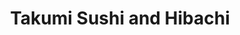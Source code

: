 ---
layout: place
title: Takumi Sushi and Hibachi
permalink: /indiana/zionsville/takumi-sushi-and-hibachi.html
stateAbbr: IN
stateName: Indiana
cityName: Zionsville
seo:
  type: restaurant
  links: http://takumisushihibachi.com/
place_id: ChIJM1C44iNTE4gRHZDKwKQAiQE
photos:
  - name: >-
      places/ChIJM1C44iNTE4gRHZDKwKQAiQE/photos/AeeoHcIDRyi3UZ0Ucxmn_9jPNmtSyD06MBSsjLJHJ-mcgJ8ByV_ynpVrhOMcspy4BSlNbYbP50Ru2DXYWwsOn_MM7H2dkwG2RgGvJADM0Nj2L926AEYeqrqYOFyAM3hYJhsg4NoWVTJpPK9YM_UUKeOF4JoG7qKLqpxFxti2MQqOnyRG8w7qayO626VqB7fwLP-9ShPegkKygdSFqLqClHncmMAFH0SJbrRAFztS0Tve0tREhoRd8U1W9HJheuof2JuUne6c4GMFUBuiuLX5xK8qVKJ5aE6AjBrl5u3UViulV6HThviTi4HOz9I-pViAZ4gkL8RoweLsnNp0kblAbTG0IIWTZKxar01a5SxJzpT8bseLQ2cYHBTEu9V2kVr6sekqpBp-ecRkP50Ghw5e6uKa5w-P6buh5a_A-MSsmZp5uDY
    widthPx: 4103
    heightPx: 4800
    authorAttributions:
      - displayName: Bryan Stumpf
        uri: https://maps.google.com/maps/contrib/105472098516962080837
        photoUri: >-
          https://lh3.googleusercontent.com/a-/ALV-UjUcwJEMfN1hlYoCzyI4Ui1itI3au-gFEawqATEGTvtA8hWV8PeQzg=s100-p-k-no-mo
    flagContentUri: >-
      https://www.google.com/local/imagery/report/?cb_client=maps_api_places.places_api&image_key=!1e10!2sCIHM0ogKEICAgIDB-vOTDg&hl=en-US
    googleMapsUri: >-
      https://www.google.com/maps/place//data=!3m4!1e2!3m2!1sCIHM0ogKEICAgIDB-vOTDg!2e10!4m2!3m1!1s0x88135323e2b85033:0x18900a4c0ca901d
  - name: >-
      places/ChIJM1C44iNTE4gRHZDKwKQAiQE/photos/AeeoHcKklwOgZdQtXun6RBMXdaOfRb0ihwcLZbjPSqTaujTrdofPwOFEf8CKXBvL8tyiuBNuefZ6alKSptyDBQgrOyly9vcVpIeYMwUHjI2mWJl0vRw9bFMid4Blbr4aqMHx7RRcLIjg8PVQMFo6jaVS1x5fuFkUxYadieeUfjjEgz2qRnJ3Gm2SkKU48-hn4kh11ibSly-kVG7OCLxvmCsYE88CwWxQcQ1j7NCHQJMNm6pqz5Jrfgpjcd2-e29tJLiJOtPDKnQS7bjtaq1F1vIiMbkIPTXo-HNd2hb5HhPlI0uKyA
    widthPx: 828
    heightPx: 764
    authorAttributions:
      - displayName: Takumi Sushi and Hibachi
        uri: https://maps.google.com/maps/contrib/101279226764501845633
        photoUri: >-
          https://lh3.googleusercontent.com/a-/ALV-UjVdJ85JhDAcOELfFw6jqlc5EmwswVoJJOTnCypjjeiNbFJhsuc=s100-p-k-no-mo
    flagContentUri: >-
      https://www.google.com/local/imagery/report/?cb_client=maps_api_places.places_api&image_key=!1e10!2sAF1QipN17qr6T-UKCVPIQUDCdzvixuF7u_9vQ-BDt9kR&hl=en-US
    googleMapsUri: >-
      https://www.google.com/maps/place//data=!3m4!1e2!3m2!1sAF1QipN17qr6T-UKCVPIQUDCdzvixuF7u_9vQ-BDt9kR!2e10!4m2!3m1!1s0x88135323e2b85033:0x18900a4c0ca901d
  - name: >-
      places/ChIJM1C44iNTE4gRHZDKwKQAiQE/photos/AeeoHcJnR4AkakDWmjunwqVibYQnRZ0iOdWsQZEu0GPdIuYJzoCidKJrIXMqIGu87RGmz4D0_Gk-sgDIUhnWMyff5TbZ1pJ1_1yAgOb85KsbJE7xrhYJeuICBvGEEEPKlleU1dETcXefhtk7yxbtRWFtk0--bEgljjY-3cQfqKqV3UCMDnfWTlP630MH0tFC9MbdppUvkcZ-61wN1Aow769V9dNESyZ2mzU1EgJ5s-gE3Ca1UHE8R0RYtd2s6s1Pm-2-Zwh8szordX4WKK9IFaiiNAFzivfDDyCCLH9nOtO6rArdug
    widthPx: 1536
    heightPx: 2048
    authorAttributions:
      - displayName: Takumi Sushi and Hibachi
        uri: https://maps.google.com/maps/contrib/101279226764501845633
        photoUri: >-
          https://lh3.googleusercontent.com/a-/ALV-UjVdJ85JhDAcOELfFw6jqlc5EmwswVoJJOTnCypjjeiNbFJhsuc=s100-p-k-no-mo
    flagContentUri: >-
      https://www.google.com/local/imagery/report/?cb_client=maps_api_places.places_api&image_key=!1e10!2sAF1QipOQKbJNYygXeq-Jt1WEU2aLhbcg1XvjdPBrF3Kt&hl=en-US
    googleMapsUri: >-
      https://www.google.com/maps/place//data=!3m4!1e2!3m2!1sAF1QipOQKbJNYygXeq-Jt1WEU2aLhbcg1XvjdPBrF3Kt!2e10!4m2!3m1!1s0x88135323e2b85033:0x18900a4c0ca901d
  - name: >-
      places/ChIJM1C44iNTE4gRHZDKwKQAiQE/photos/AeeoHcI9ntZxVge_OG4fxUcEE3ni3b2uu0V6_wzdX1aGACOCfx4jdbOON_j2L6grUgYmWnwbqvIlRgTSwEmFcRO61_xivvZjYsLnU8q2LTNQQMrppketSh99o8xSZeLck2XpgZ7Z698OcjD9ukjQTBDqvf7mHZgwLCcM7P5Z4kU9yfihe8CFqSP584YYThrzucn5ikEBaxNyC3OTsfYGaPE0tLdsZDS7DiqQZMwsv-tHz4Ct32xjpslrew9BFXGQO-nGoyJ2eIZ7oVPN8pVX90ebIxe_pUoRPc57PjHrGo8GsKT1NQ
    widthPx: 1536
    heightPx: 2048
    authorAttributions:
      - displayName: Takumi Sushi and Hibachi
        uri: https://maps.google.com/maps/contrib/101279226764501845633
        photoUri: >-
          https://lh3.googleusercontent.com/a-/ALV-UjVdJ85JhDAcOELfFw6jqlc5EmwswVoJJOTnCypjjeiNbFJhsuc=s100-p-k-no-mo
    flagContentUri: >-
      https://www.google.com/local/imagery/report/?cb_client=maps_api_places.places_api&image_key=!1e10!2sAF1QipM_rdb9FLk54i-b2I8_Af5MEcqGHzJi3L7_7Eac&hl=en-US
    googleMapsUri: >-
      https://www.google.com/maps/place//data=!3m4!1e2!3m2!1sAF1QipM_rdb9FLk54i-b2I8_Af5MEcqGHzJi3L7_7Eac!2e10!4m2!3m1!1s0x88135323e2b85033:0x18900a4c0ca901d
  - name: >-
      places/ChIJM1C44iNTE4gRHZDKwKQAiQE/photos/AeeoHcI-4VqMhbi0c2Rd_ht2bncvsHAkNfsZTgpovWIcyrgT_ORkWvz2PLZVtZMpv1izSFsKhOcHoRkeIXtkGrT8_nazFW3yxJ79ahptyDmG0Y0e10hp6NRID_jYPwOejmI6hyZD16V2QqguFhJIO2ip7CQu44B0J-BKlcHTxJK4UKotXXNJ7YSeqJ73Me0hreUDMunweidLSBJj7yUucV1v4D_Xo7NSJ5RbFFwn6TLb5NL5i-Fp23NJktOP3KAIUuhHpegj-fE2JkvvKWZ46jj6k01KKw27J8EL96_SLMpZbUcdxw
    widthPx: 960
    heightPx: 954
    authorAttributions:
      - displayName: Takumi Sushi and Hibachi
        uri: https://maps.google.com/maps/contrib/101279226764501845633
        photoUri: >-
          https://lh3.googleusercontent.com/a-/ALV-UjVdJ85JhDAcOELfFw6jqlc5EmwswVoJJOTnCypjjeiNbFJhsuc=s100-p-k-no-mo
    flagContentUri: >-
      https://www.google.com/local/imagery/report/?cb_client=maps_api_places.places_api&image_key=!1e10!2sAF1QipMMrlw6jlEIV98ufZoy0ObdTyb7J1vkJ1PNgxak&hl=en-US
    googleMapsUri: >-
      https://www.google.com/maps/place//data=!3m4!1e2!3m2!1sAF1QipMMrlw6jlEIV98ufZoy0ObdTyb7J1vkJ1PNgxak!2e10!4m2!3m1!1s0x88135323e2b85033:0x18900a4c0ca901d
  - name: >-
      places/ChIJM1C44iNTE4gRHZDKwKQAiQE/photos/AeeoHcKxjyU0md6nUOGv7cQ_Hoiot13HFc6gRQCegwYyXYQLvUOZDTVIieYCgZT5P3-kMRCxduYdVX9bmWnYthSspE39pwZrsSyYHLXXv-EmfymBewTRbbR3OOxgxaZq38RLbIbINF9nmUPQX-Qu9UlxsGcGxUdtc9nKKORuPHF9AlnPP7vCRlIlBGl_O3K4TqZwo-CqfvrZfG2NrNcPoJNTtmp10XClOcLQJb0va75pSss_RJaxf0d-1lsQf4VGZ0-GDuTBSWzNBzOjm1aqCjTQ68JEEOAXNIp5gxkD07Taj2WAcQ
    widthPx: 1707
    heightPx: 1280
    authorAttributions:
      - displayName: Takumi Sushi and Hibachi
        uri: https://maps.google.com/maps/contrib/101279226764501845633
        photoUri: >-
          https://lh3.googleusercontent.com/a-/ALV-UjVdJ85JhDAcOELfFw6jqlc5EmwswVoJJOTnCypjjeiNbFJhsuc=s100-p-k-no-mo
    flagContentUri: >-
      https://www.google.com/local/imagery/report/?cb_client=maps_api_places.places_api&image_key=!1e10!2sAF1QipMqWlCuSBxq_PBCH7JRAILEM9eh0_ytAwT_E2px&hl=en-US
    googleMapsUri: >-
      https://www.google.com/maps/place//data=!3m4!1e2!3m2!1sAF1QipMqWlCuSBxq_PBCH7JRAILEM9eh0_ytAwT_E2px!2e10!4m2!3m1!1s0x88135323e2b85033:0x18900a4c0ca901d
  - name: >-
      places/ChIJM1C44iNTE4gRHZDKwKQAiQE/photos/AeeoHcJ0Yl8so4V3Hn1rZOXzxsYj6ItuVI4O49iJsLrXjVpSd-6lVUcXvayFe3DPnZJD-aGw1ZjGzTCLOuXRc9GB985sKpzF9YKydwH-tPsXdF5kwCIlYFhETDSI19c3g0eLAQGg4NSfaxot52C2sZgn2iIlZQ8CuzzkueQ_KRv0LBjrim2kdpY4r0CiRSAFj4beRPaLsbGjvxEkbf9U0rVNc9dUsjnOjfaSHjsTYPy_qRqf9yrtHBqSl7VpWc2aEVqeUw8TsL-qVupURZp_Ls8MmRgWz_40Cn7EDDtOi9WqSbtsp97a7pPlIp7Lp9BYaa83x9SVif_u_LJ-JKLz4AafrDWod3qaWiNPzPj6quaqWsANIDAZ5_yyeMzDKsCR566XsES9Gd-zdX7UBnwWnhw8WeC0QjshQq5NGvtvsGqR--zQBw
    widthPx: 720
    heightPx: 960
    authorAttributions:
      - displayName: lanjuan huang
        uri: https://maps.google.com/maps/contrib/105260023916779476533
        photoUri: >-
          https://lh3.googleusercontent.com/a/ACg8ocJw85IbYUUDnlhz_D3mPhfvRP5y5nLgzF4NncA7vtXPL4vrCA=s100-p-k-no-mo
    flagContentUri: >-
      https://www.google.com/local/imagery/report/?cb_client=maps_api_places.places_api&image_key=!1e10!2sCIHM0ogKEICAgICq8MfjCw&hl=en-US
    googleMapsUri: >-
      https://www.google.com/maps/place//data=!3m4!1e2!3m2!1sCIHM0ogKEICAgICq8MfjCw!2e10!4m2!3m1!1s0x88135323e2b85033:0x18900a4c0ca901d
  - name: >-
      places/ChIJM1C44iNTE4gRHZDKwKQAiQE/photos/AeeoHcJ_GuEmUfn2VDhcO6H0dfsoRbrotrxuRJVUgSg3JSCJkhLimaZ8ervD2Kg9WXFHyXjSs2V8SNPES1AGozKV-x0L-tEFW-RzZlSeXeDBmTMhGOif2MCaMrrm9fbzZfQWj1jSNc9kubkLwJ3w0RhgkcpWG469ZjeSaCQw1m4PG3CPHHIGQcbiR1bk8pgDmCZ8TTsJzf52zuBWUISmZbCJd_2ORjeQCIpxjg3PLfgmtLDQpHV3BXgTaxYXx4z-PKzYmfTj1XCGCQL45OWIsrSHJWRRDvzIqoPpPxwDqFFXOcc7VQ
    widthPx: 3024
    heightPx: 4032
    authorAttributions:
      - displayName: Takumi Sushi and Hibachi
        uri: https://maps.google.com/maps/contrib/101279226764501845633
        photoUri: >-
          https://lh3.googleusercontent.com/a-/ALV-UjVdJ85JhDAcOELfFw6jqlc5EmwswVoJJOTnCypjjeiNbFJhsuc=s100-p-k-no-mo
    flagContentUri: >-
      https://www.google.com/local/imagery/report/?cb_client=maps_api_places.places_api&image_key=!1e10!2sAF1QipPPQrdAmJDkD53rqZP-UQo8dJvh-hak3scKu7qS&hl=en-US
    googleMapsUri: >-
      https://www.google.com/maps/place//data=!3m4!1e2!3m2!1sAF1QipPPQrdAmJDkD53rqZP-UQo8dJvh-hak3scKu7qS!2e10!4m2!3m1!1s0x88135323e2b85033:0x18900a4c0ca901d
  - name: >-
      places/ChIJM1C44iNTE4gRHZDKwKQAiQE/photos/AeeoHcKjeh4Jol6HcOF74SJJ2lHyacmt5Fv10DeeTdae2nP4o10NthfihrXJZYfvKf-qhkqC3idWYaEQ81c6AjQ9gE-w3VQemfLPeDoR2Qe4N5ak4aUuVXeGHQkMmLJRt4xgpPW2d07YILh18J76BdZIJd1tG6ufXnmkHkCE-xS6Ajmb3zePMXAakllA6Fst_zG2gv_6wlgns6TBeKGDZdEF9tlqjdVX3YbotfgJLBHQXST5vGjVqqpBMHY4hdyOolZs1HepgavQ5hUXV2jLTbP6N0n1mE8g1gwGYvbjOlwBGorGBg
    widthPx: 3024
    heightPx: 4032
    authorAttributions:
      - displayName: Takumi Sushi and Hibachi
        uri: https://maps.google.com/maps/contrib/101279226764501845633
        photoUri: >-
          https://lh3.googleusercontent.com/a-/ALV-UjVdJ85JhDAcOELfFw6jqlc5EmwswVoJJOTnCypjjeiNbFJhsuc=s100-p-k-no-mo
    flagContentUri: >-
      https://www.google.com/local/imagery/report/?cb_client=maps_api_places.places_api&image_key=!1e10!2sAF1QipPkRcybC7Qkl6b3Cf7s11Y3WCP1dN26ivOPMPnl&hl=en-US
    googleMapsUri: >-
      https://www.google.com/maps/place//data=!3m4!1e2!3m2!1sAF1QipPkRcybC7Qkl6b3Cf7s11Y3WCP1dN26ivOPMPnl!2e10!4m2!3m1!1s0x88135323e2b85033:0x18900a4c0ca901d
  - name: >-
      places/ChIJM1C44iNTE4gRHZDKwKQAiQE/photos/AeeoHcLz9sV6katIVJuShtCG40JilfqCr3nFQF5W0g22e9lexOMVncyKgwL72rLduJRdv8O5A4FIRMqDmO3vO5u1b82nlEGy5olwWbhtoBUb9SvTpPOLSMs-MwDc2PfsoNRDOIquxggkE4Gr68_LkXlBKbpghha_tvQF1KHHZWZsFw3piWItVfKNMTb1Z4900tBmQ1Wdtuok_luPm5BWWkjJoKo0beczXynnaiQnTZeiUamUPQgR-OA2lUlITggzg8_sfIcRmxIVkNO27qxJLmDUiVrSEZTGNhP0DPYQcKov7UsDZw
    widthPx: 3024
    heightPx: 3780
    authorAttributions:
      - displayName: Takumi Sushi and Hibachi
        uri: https://maps.google.com/maps/contrib/101279226764501845633
        photoUri: >-
          https://lh3.googleusercontent.com/a-/ALV-UjVdJ85JhDAcOELfFw6jqlc5EmwswVoJJOTnCypjjeiNbFJhsuc=s100-p-k-no-mo
    flagContentUri: >-
      https://www.google.com/local/imagery/report/?cb_client=maps_api_places.places_api&image_key=!1e10!2sAF1QipPmDhtS3myEXaq_KC7F1g16D26HTeaYhP6mVQOI&hl=en-US
    googleMapsUri: >-
      https://www.google.com/maps/place//data=!3m4!1e2!3m2!1sAF1QipPmDhtS3myEXaq_KC7F1g16D26HTeaYhP6mVQOI!2e10!4m2!3m1!1s0x88135323e2b85033:0x18900a4c0ca901d
address: 6708 Whitestown Pkwy, Zionsville, IN 46077, USA
street: 6708 Whitestown Pkwy
city: Zionsville
state: IN
zip: '46077'
country: USA
neighborhood: null
latitude: '39.949829'
longitude: '-86.341759'
accessibility_options:
  wheelchairAccessibleParking: true
  wheelchairAccessibleEntrance: true
  wheelchairAccessibleRestroom: true
  wheelchairAccessibleSeating: true
business_status: OPERATIONAL
name: Takumi Sushi and Hibachi
google_maps_links:
  directionsUri: >-
    https://www.google.com/maps/dir//''/data=!4m7!4m6!1m1!4e2!1m2!1m1!1s0x88135323e2b85033:0x18900a4c0ca901d!3e0
  placeUri: https://maps.google.com/?cid=110620373456424989
  writeAReviewUri: >-
    https://www.google.com/maps/place//data=!4m3!3m2!1s0x88135323e2b85033:0x18900a4c0ca901d!12e1
  reviewsUri: >-
    https://www.google.com/maps/place//data=!4m4!3m3!1s0x88135323e2b85033:0x18900a4c0ca901d!9m1!1b1
  photosUri: >-
    https://www.google.com/maps/place//data=!4m3!3m2!1s0x88135323e2b85033:0x18900a4c0ca901d!10e5
primary_type: Restaurant
opening_hours:
  regular: null
  current: null
secondary_opening_hours:
  regular:
    weekdayDescriptions: null
    type: null
  current:
    weekdayDescriptions: null
    type: null
phone: (317) 769-0776
price_level: PRICE_LEVEL_MODERATE
price_range: $10 &ndash; $20
rating: '4.6'
rating_count: 0
website: http://takumisushihibachi.com/
description: >-
  Discover Takumi Sushi and Hibachi in Zionsville, IN$$$In Zionsville, IN,
  Takumi Sushi and Hibachi stands out as a welcoming spot for fresh Japanese
  cuisine, featuring an array of sushi rolls, sashimi, and flavorful hibachi
  options in a cozy, family-friendly setting. This sushi restaurant near you
  emphasizes accessibility with wheelchair-friendly features like parking and
  seating, making it easy for everyone to enjoy a relaxed meal. Patrons can
  savor high-quality dishes that highlight traditional flavors, served in a
  clean and inviting atmosphere perfect for casual dining or takeout. Whether
  you're exploring top-rated sushi places in the area, this venue combines
  affordability with a comfortable vibe, ideal for those seeking authentic
  Japanese tastes close to home.
generative_summary: >-
  Discover Takumi Sushi and Hibachi in Zionsville, IN$$$In Zionsville, IN,
  Takumi Sushi and Hibachi stands out as a welcoming spot for fresh Japanese
  cuisine, featuring an array of sushi rolls, sashimi, and flavorful hibachi
  options in a cozy, family-friendly setting. This sushi restaurant near you
  emphasizes accessibility with wheelchair-friendly features like parking and
  seating, making it easy for everyone to enjoy a relaxed meal. Patrons can
  savor high-quality dishes that highlight traditional flavors, served in a
  clean and inviting atmosphere perfect for casual dining or takeout. Whether
  you're exploring top-rated sushi places in the area, this venue combines
  affordability with a comfortable vibe, ideal for those seeking authentic
  Japanese tastes close to home.
generative_disclosure: Summarized by AI using the Grok-3-Mini model.
reviews:
  - name: >-
      places/ChIJM1C44iNTE4gRHZDKwKQAiQE/reviews/ChdDSUhNMG9nS0VJQ0FnSUNfMWVuQS13RRAB
    relativePublishTimeDescription: 2 months ago
    rating: 3
    text:
      text: >-
        So I got the steam dumplings & 2 deep fried rolls. The Indy colts &
        crunchy 2n1 roll.

        Were they both are good. I found the sauce to be over powering the
        rolls.

        I would cut back on the sauce a little bit & I think this would be a
        great dish.

        I’ll be back again but next time Ramen.
      languageCode: en
    originalText:
      text: >-
        So I got the steam dumplings & 2 deep fried rolls. The Indy colts &
        crunchy 2n1 roll.

        Were they both are good. I found the sauce to be over powering the
        rolls.

        I would cut back on the sauce a little bit & I think this would be a
        great dish.

        I’ll be back again but next time Ramen.
      languageCode: en
    authorAttribution:
      displayName: Lita Wolf
      uri: https://www.google.com/maps/contrib/104784902326168666983/reviews
      photoUri: >-
        https://lh3.googleusercontent.com/a-/ALV-UjUwVXs780ADKHTfSrcaypoXEJGKYcuwcDxvzu1F29R8apugisi0=s128-c0x00000000-cc-rp-mo-ba3
    publishTime: '2025-01-17T21:58:35.184939Z'
    flagContentUri: >-
      https://www.google.com/local/review/rap/report?postId=ChdDSUhNMG9nS0VJQ0FnSUNfMWVuQS13RRAB&d=17924085&t=1
    googleMapsUri: >-
      https://www.google.com/maps/reviews/data=!4m6!14m5!1m4!2m3!1sChdDSUhNMG9nS0VJQ0FnSUNfMWVuQS13RRAB!2m1!1s0x88135323e2b85033:0x18900a4c0ca901d
  - name: >-
      places/ChIJM1C44iNTE4gRHZDKwKQAiQE/reviews/ChZDSUhNMG9nS0VJQ0FnTUNJa195TlRBEAE
    relativePublishTimeDescription: a week ago
    rating: 4
    text:
      text: |-
        It was good.
        The teriyaki chicken tasted odd and had an unusual texture.
        The tempura was good. There was sweet potato, which is my favorite.
        The table was sticky, and the restaurant had just opened.
      languageCode: en
    originalText:
      text: |-
        It was good.
        The teriyaki chicken tasted odd and had an unusual texture.
        The tempura was good. There was sweet potato, which is my favorite.
        The table was sticky, and the restaurant had just opened.
      languageCode: en
    authorAttribution:
      displayName: Java Junkie
      uri: https://www.google.com/maps/contrib/110105730853890528669/reviews
      photoUri: >-
        https://lh3.googleusercontent.com/a/ACg8ocIfTCiqTgwSKMJzHC0B0ESCf6XRizpS5RH_pZyhyFw31JVIrw=s128-c0x00000000-cc-rp-mo-ba3
    publishTime: '2025-04-04T11:43:46.877762Z'
    flagContentUri: >-
      https://www.google.com/local/review/rap/report?postId=ChZDSUhNMG9nS0VJQ0FnTUNJa195TlRBEAE&d=17924085&t=1
    googleMapsUri: >-
      https://www.google.com/maps/reviews/data=!4m6!14m5!1m4!2m3!1sChZDSUhNMG9nS0VJQ0FnTUNJa195TlRBEAE!2m1!1s0x88135323e2b85033:0x18900a4c0ca901d
  - name: >-
      places/ChIJM1C44iNTE4gRHZDKwKQAiQE/reviews/ChdDSUhNMG9nS0VJQ0FnSUNoNE1mYmh3RRAB
    relativePublishTimeDescription: 2 years ago
    rating: 5
    text:
      text: >-
        Where to begin... the workers when I went were so friendly and treated
        us  so nicely.  The sushi we got was phenomenal.   I've been all over
        North America, and this is the top 3 places I've been to.  Just a little
        hole in the wall place, but everything was fresh and prepared well.  I
        will make it a goal any time I am in Indianapolis to stop here.  Try the
        sushi burrito... fabulous!
      languageCode: en
    originalText:
      text: >-
        Where to begin... the workers when I went were so friendly and treated
        us  so nicely.  The sushi we got was phenomenal.   I've been all over
        North America, and this is the top 3 places I've been to.  Just a little
        hole in the wall place, but everything was fresh and prepared well.  I
        will make it a goal any time I am in Indianapolis to stop here.  Try the
        sushi burrito... fabulous!
      languageCode: en
    authorAttribution:
      displayName: pyrojodge won
      uri: https://www.google.com/maps/contrib/107250019092508046653/reviews
      photoUri: >-
        https://lh3.googleusercontent.com/a-/ALV-UjVfL14pbQRq8PeLGeyB7MsPe_hBHCsc31NgK8jkrgsyltK9O6M=s128-c0x00000000-cc-rp-mo-ba4
    publishTime: '2023-02-02T19:59:40.504119Z'
    flagContentUri: >-
      https://www.google.com/local/review/rap/report?postId=ChdDSUhNMG9nS0VJQ0FnSUNoNE1mYmh3RRAB&d=17924085&t=1
    googleMapsUri: >-
      https://www.google.com/maps/reviews/data=!4m6!14m5!1m4!2m3!1sChdDSUhNMG9nS0VJQ0FnSUNoNE1mYmh3RRAB!2m1!1s0x88135323e2b85033:0x18900a4c0ca901d
  - name: >-
      places/ChIJM1C44iNTE4gRHZDKwKQAiQE/reviews/ChZDSUhNMG9nS0VJQ0FnSUR1MDdQSEdnEAE
    relativePublishTimeDescription: 2 years ago
    rating: 5
    text:
      text: >-
        Best sushi in Zionsville. Was stopping through on the way to Lafayette
        and found this place off the highway. Excellent pricing for good sushi
        and fast casual interior. They seem to be geared toward takeout
        customers but their dining area is simple, clean, and nice enough if you
        prefer to eat there.
      languageCode: en
    originalText:
      text: >-
        Best sushi in Zionsville. Was stopping through on the way to Lafayette
        and found this place off the highway. Excellent pricing for good sushi
        and fast casual interior. They seem to be geared toward takeout
        customers but their dining area is simple, clean, and nice enough if you
        prefer to eat there.
      languageCode: en
    authorAttribution:
      displayName: Mark Easley
      uri: https://www.google.com/maps/contrib/114309656752448285921/reviews
      photoUri: >-
        https://lh3.googleusercontent.com/a-/ALV-UjX3Fplgd8EKhZTkBJ-AvinwYcqcMmucYWcdSV47vKkQ9Qql1Pmd=s128-c0x00000000-cc-rp-mo-ba5
    publishTime: '2022-08-28T23:47:02.073149Z'
    flagContentUri: >-
      https://www.google.com/local/review/rap/report?postId=ChZDSUhNMG9nS0VJQ0FnSUR1MDdQSEdnEAE&d=17924085&t=1
    googleMapsUri: >-
      https://www.google.com/maps/reviews/data=!4m6!14m5!1m4!2m3!1sChZDSUhNMG9nS0VJQ0FnSUR1MDdQSEdnEAE!2m1!1s0x88135323e2b85033:0x18900a4c0ca901d
  - name: >-
      places/ChIJM1C44iNTE4gRHZDKwKQAiQE/reviews/ChZDSUhNMG9nS0VJQ0FnTUN3bDVpelhREAE
    relativePublishTimeDescription: 3 weeks ago
    rating: 5
    text:
      text: Amazing food! One of the best hibachis I’ve ever had
      languageCode: en
    originalText:
      text: Amazing food! One of the best hibachis I’ve ever had
      languageCode: en
    authorAttribution:
      displayName: Tony Siryk
      uri: https://www.google.com/maps/contrib/109943917340125780162/reviews
      photoUri: >-
        https://lh3.googleusercontent.com/a-/ALV-UjUtMa4-fS2THgS_j1RlHMq5slp65sg2OP8_6Ckm_yTYtbfiucg9rA=s128-c0x00000000-cc-rp-mo-ba2
    publishTime: '2025-03-21T19:01:56.161009Z'
    flagContentUri: >-
      https://www.google.com/local/review/rap/report?postId=ChZDSUhNMG9nS0VJQ0FnTUN3bDVpelhREAE&d=17924085&t=1
    googleMapsUri: >-
      https://www.google.com/maps/reviews/data=!4m6!14m5!1m4!2m3!1sChZDSUhNMG9nS0VJQ0FnTUN3bDVpelhREAE!2m1!1s0x88135323e2b85033:0x18900a4c0ca901d
review_summary: >-
  What Visitors Are Saying About This Sushi Spot$$$Folks generally enjoy the
  tasty sushi and hibachi dishes at this Zionsville favorite, often noting the
  fresh flavors and solid variety that make it a go-to for Japanese cravings.
  While some mention that certain sauces can feel a bit strong, the overall food
  quality keeps diners coming back for more, especially the creative rolls and
  tempura options. The friendly service and clean environment add to the appeal,
  creating a laid-back spot that's great for families or quick meals. Even with
  minor hiccups like occasional table stickiness, many agree it's a reliable
  choice for satisfying sushi near me, delivering a positive experience that
  balances value and taste. Overall, it's earning high marks as one of the
  better local options for anyone hunting for dependable, enjoyable Japanese
  fare.
review_disclosure: Summarized by AI using the Grok-3-Mini model.
parking_options:
  freeParkingLot: true
  freeStreetParking: true
  valetParking: false
payment_options:
  acceptsCreditCards: true
  acceptsDebitCards: true
  acceptsCashOnly: false
  acceptsNfc: true
allow_dogs: null
curbside_pickup: null
delivery: true
dine_in: true
good_for_children: true
good_for_groups: true
good_for_sports: false
live_music: false
menu_for_children: true
outdoor_seating: false
reservable: true
restroom: true
serves_beer: false
serves_breakfast: false
serves_brunch: false
serves_cocktails: false
serves_coffee: false
serves_dinner: true
serves_dessert: true
serves_lunch: true
serves_vegetarian_food: true
serves_wine: false
takeout: true
update_category: pro
places_description: null

---